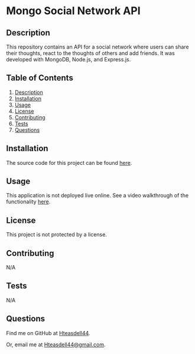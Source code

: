 # Mongo Social Network API


## Description

This repository contains an API for a social network where users can share their thoughts, react to the thoughts of others and add friends. It was developed with MongoDB, Node.js, and Express.js.

## Table of Contents

1. [Description](#description)
2. [Installation](#installation)
3. [Usage](#usage)
4. [License](#license)
5. [Contributing](#contributing)
6. [Tests](#tests)
7. [Questions](#questions)

## Installation

The source code for this project can be found [here](https://github.com/Hteasdell44/mongo-social-network).

## Usage

This application is not deployed live online. See a video walkthrough of the functionality [here](https://drive.google.com/file/d/1ypt6FnAi_IGna1woq3Gvk3XczvZdvSu_/view).

## License

This project is not protected by a license.

## Contributing

N/A

## Tests

N/A

## Questions

Find me on GitHub at [Hteasdell44](https://github.com/Hteasdell44).

Or, email me at [Hteasdell44@gmail.com](mailto:Hteasdell44@gmail.com).
